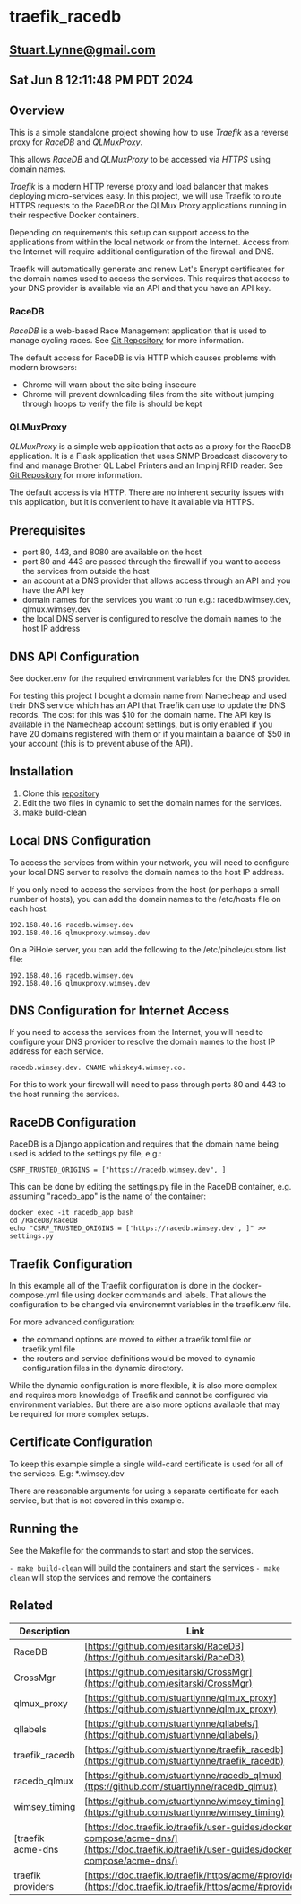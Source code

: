 # traefik_racedb

## Stuart.Lynne@gmail.com
## Sat Jun  8 12:11:48 PM PDT 2024

## Overview

This is a simple standalone project showing how to use *Traefik* as a reverse proxy for *RaceDB* and *QLMuxProxy*.

This allows *RaceDB* and *QLMuxProxy* to be accessed via *HTTPS* using domain names.

*Traefik* is a modern HTTP reverse proxy and load balancer that makes deploying micro-services easy. 
In this project, we will use Traefik to route HTTPS requests to the RaceDB or the QLMux Proxy applications running in their respective Docker containers.

Depending on requirements this setup can support access to the applications from within the local network or from the Internet. 
Access from the Internet will require additional configuration of the firewall and DNS.

Traefik will automatically generate and renew Let's Encrypt certificates for the domain names used to access the services. 
This requires that access to your DNS provider is available via an API and that you have an API key.


### RaceDB
*RaceDB* is a web-based Race Management application that is used to manage cycling races. 
See [Git Repository](https://github.com/esitarski/RaceDB) for more information.

The default access for RaceDB is via HTTP which causes problems with modern browsers:
- Chrome will warn about the site being insecure
- Chrome will prevent downloading files from the site without jumping through hoops to verify the file is should be kept

### QLMuxProxy
*QLMuxProxy* is a simple web application that acts as a proxy for the RaceDB application. It is a Flask application that uses SNMP Broadcast
discovery to find and manage Brother QL Label Printers and an Impinj RFID reader. See [Git Repository](git@github.com:stuartlynne/qlmux_proxy.git) for more information.

The default access is via HTTP. There are no inherent security issues with this application, but it is convenient to have it available via HTTPS.


## Prerequisites

- port 80, 443, and 8080 are available on the host
- port 80 and 443 are passed through the firewall if you want to access the services from outside the host
- an account at a DNS provider that allows access through an API and you have the API key
- domain names for the services you want to run e.g.: racedb.wimsey.dev, qlmux.wimsey.dev
- the local DNS server is configured to resolve the domain names to the host IP address


## DNS API Configuration
See docker.env for the required environment variables for the DNS provider.

For testing this project I bought a domain name from Namecheap and used their DNS service which has an API that Traefik can use to update the DNS records.
The cost for this was $10 for the domain name. The API key is available in the Namecheap account settings, but is only enabled if you have 20 domains
registered with them or if you maintain a balance of $50 in your account (this is to prevent abuse of the API).


## Installation

1. Clone this [repository](git@github.com:stuartlynne/traefik_racedb.git)
2. Edit the two files in dynamic to set the domain names for the services.
3. make build-clean

## Local DNS Configuration

To access the services from within your network, you will need to configure your local DNS server to resolve the domain names to the host IP address.

If you only need to access the services from the host (or perhaps a small number of hosts), you can add the domain names to the /etc/hosts file on each host.
```
192.168.40.16 racedb.wimsey.dev
192.168.40.16 qlmuxproxy.wimsey.dev
```

On a PiHole server, you can add the following to the /etc/pihole/custom.list file:
```
192.168.40.16 racedb.wimsey.dev
192.168.40.16 qlmuxproxy.wimsey.dev
```

## DNS Configuration for Internet Access

If you need to access the services from the Internet, you will need to configure your DNS provider to resolve the domain names to the host IP address
for each service.
```
racedb.wimsey.dev. CNAME whiskey4.wimsey.co.
```

For this to work your firewall will need to pass through ports 80 and 443 to the host running the services.



## RaceDB Configuration

RaceDB is a Django application and requires that the domain name being used is added
to the settings.py file, e.g.:

```
CSRF_TRUSTED_ORIGINS = ["https://racedb.wimsey.dev", ]
```

This can be done by editing the settings.py file in the RaceDB container, e.g. assuming "racedb_app" is the name of the container:
```
docker exec -it racedb_app bash
cd /RaceDB/RaceDB
echo "CSRF_TRUSTED_ORIGINS = ['https://racedb.wimsey.dev', ]" >> settings.py
```

## Traefik Configuration

In this example all of the Traefik configuration is done in the docker-compose.yml file using docker commands and labels.
That allows the configuration to be changed via environemnt variables in the traefik.env file.

For more advanced configuration:
- the command options are moved to either a traefik.toml file or traefik.yml file
- the routers and service definitions would be moved to dynamic configuration files in the dynamic directory.

While the dynamic configuration is more flexible, it is also more complex and requires more knowledge of Traefik and
cannot be configured via environment variables. But there are also more options available that may be required for
more complex setups.

## Certificate Configuration

To keep this example simple a single wild-card certificate is used for all of the services. E.g: *.wimsey.dev

There are reasonable arguments for using a separate certificate for each service, but that is not covered in this example.


## Running the 

See the Makefile for the commands to start and stop the services.

```- make build-clean``` will build the containers and start the services
```- make clean``` will stop the services and remove the containers

 ## Related                                     
  
| Description | Link |
| -- | -- |
|RaceDB           | [https://github.com/esitarski/RaceDB](https://github.com/esitarski/RaceDB)|
|CrossMgr         | [https://github.com/esitarski/CrossMgr](https://github.com/esitarski/CrossMgr)|
|qlmux\_proxy     | [https://github.com/stuartlynne/qlmux_proxy](https://github.com/stuartlynne/qlmux_proxy)|
|qllabels         | [https://github.com/stuartlynne/qllabels/](https://github.com/stuartlynne/qllabels/)|
|traefik\_racedb  | [https://github.com/stuartlynne/traefik_racedb](https://github.com/stuartlynne/traefik_racedb)|
|racedb\_qlmux    | [https://github.com/stuartlynne/racedb_qlmux](ttps://github.com/stuartlynne/racedb_qlmux)|
|wimsey\_timing   | [https://github.com/stuartlynne/wimsey_timing](https://github.com/stuartlynne/wimsey_timing)|
[traefik acme-dns | [https://doc.traefik.io/traefik/user-guides/docker-compose/acme-dns/](https://doc.traefik.io/traefik/user-guides/docker-compose/acme-dns/)|
|traefik providers| [https://doc.traefik.io/traefik/https/acme/#providers](https://doc.traefik.io/traefik/https/acme/#providers)|

